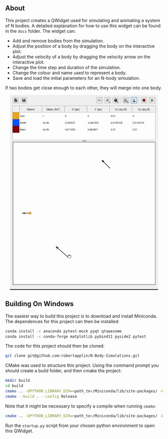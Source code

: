 ## About

This project creates a QWidget used for simulating and animating a system of N bodies. A detailed explanation for how to use this widget can be found in the `docs` folder. The widget can:

* Add and remove bodies from the simulation.
* Adjust the position of a body by dragging the body on the interactive plot.
* Adjust the velocity of a body by dragging the velocity arrow on the interactive plot.
* Change the time step and duration of the simulation.
* Change the colour and name used to represent a body.
* Save and load the initial parameters for an N-body simulation.

If two bodies get close enough to each other, they will merge into one body.

<p align="center">
  <img src="docs/three-body-simulation.gif" alt="animated">
</p>

## Building On Windows

The easiest way to build this project is to download and install Miniconda. The dependences for this project can then be installed:

```sh
conda install -c anaconda pytest-mock pyqt qtawesome
conda install -c conda-forge matplotlib pybind11 pyside2 pytest
```

The code for this project should then be cloned:

```sh
git clone git@github.com:robertapplin/N-Body-Simulations.git
```

CMake was used to structure this project. Using the command prompt you should create a build folder, and then cmake the project:

```sh
mkdir build
cd build
cmake .. -DPYTHON_LIBRARY_DIR=<path_to>/Miniconda/lib/site-packages/ -DPYTHON_EXECUTABLE=<path_to>/Miniconda/python.exe
cmake --build . --config Release
```

Note that it might be necessary to specify a compile when running `cmake`:

```sh
cmake .. -DPYTHON_LIBRARY_DIR=<path_to>/Miniconda/lib/site-packages/ -DPYTHON_EXECUTABLE=<path_to>/Miniconda/python.exe -G "Visual Studio 15 2017 Win64"
```

Run the `startup.py` script from your chosen python environment to open this QWidget.
